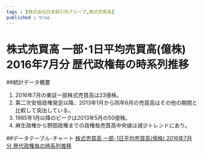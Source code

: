 ```yaml
--- 
tags : [株式会社日本取引所グループ,株式売買高] 
published : true
---
```

# 株式売買高 一部･1日平均売買高(億株) 2016年7月分 歴代政権毎の時系列推移 
##統計データ概要
1. 2016年7月の東証一部株式売買高は23億株。
1. 第二次安倍政権発足以降、2013年1月から同年6月の売買高はその他の期間と比較して突出している。
1. 1985年1月以降のピークは2013年5月の50億株。
1. 麻生政権から野田政権までの政権毎売買高中央値は減少トレンドにあり。

##データテーブル･チャート
[ 株式売買高 一部･1日平均売買高(億株) 2016年7月分 歴代政権毎の時系列推移 ](http://knowledgevault.saecanet.com/charts/am-consulting.co.jp-2016-08-05-13-48-22.html)
